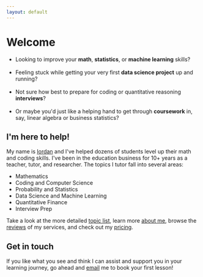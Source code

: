 ```yaml
---
layout: default
---
```

# Welcome

<ul>
  <li>Looking to improve your <b>math</b>, <b>statistics</b>, or <b>machine learning</b> skills?</li>
  <br>
  <li>Feeling stuck while getting your very first <b>data science project</b> up and running?</li>
  <br> 
  <li>Not sure how best to prepare for coding or quantitative reasoning <b>interviews</b>?</li>
  <br>
  <li>Or maybe you'd just like a helping hand to get through <b>coursework</b> in, say, linear algebra or business statistics?</li>
</ul>

## I'm here to help! 

<!-- Learn more about me [here](./aboutiordan.html). -->


  <!-- <p>My aim is to provide guidance as you master challenging technical skills, and to support you on your learning journey.</p> -->


<!-- ## Topics -->

My name is [Iordan](./aboutiordan.html) and I've helped dozens of students level up their math and coding skills. I've been in the education business for 10+ years as a teacher, tutor, and researcher. 
The topics I tutor fall into several areas:
<ul>
  <li>Mathematics</li>
  <li>Coding and Computer Science</li>
  <li>Probability and Statistics</li>
  <li>Data Science and Machine Learning</li>
  <li>Quantitative Finance</li>
  <li>Interview Prep</li>
</ul>

Take a look at the more detailed [topic list](./topics.html), learn more [about me](./aboutiordan.html), browse the [reviews](./reviews.html) of my services, and check out my [pricing](./pricing.html). 

## Get in touch

<p>If you like what you see and think I can assist and support you in your learning journey, go ahead and <a href="mailto:{{ site.email }}">email</a> me to book your first lesson!


<!-- For more details, check out the [topics](./topics.html) page. -->





<!--  -->


<!-- ## Contact

<iordan.tutoring@gmail.com> -->

<!-- 
Here is a list of topics I commonly tutor. If you're interested in a topic that is on this list but may be related, just ask!

### Mathematics
<ul>
  <li>Calculus (all levels)</li>
  <li>Linear Algebra and Differential Equations</li>
  <li>Discrete Math and Combinatorics</li>
  <li>Abstract Algebra (Groups, Rings, Fields, Modules)</li>
</ul>

### Computer Science
<ul>
  <li>Python Programming</li>
  <li>Data Structures and Algorithms</li>
  <li>Machine Learning and Statistical Learning</li>
  <li>Coding Interview Preparation</li>
</ul>

### Statistics

<ul>
  <li>Business Statistics</li>
  <li>Statistical Inference, Hypothesis Testing, Confidence Intervals</li>
  <li>Bayesian Statistics</li>
  <li>Probability Distributions, Markov Chains, Random Processes</li>
</ul>

### Data Science
<ul>
  <li>Python Libraries: Pandas, NumPy, SciPy, Matplotlib, SciKit-Learn, PyTorch</li>
  <li>Statistical Learning: Regression, Classification, Clustering, Neural Networks</li>
  <li>Data Analysis in Jupyter Notebooks</li>
</ul>

### Quantitative Finance
<ul>
  <li>Stochastic Processes, Option Pricing, Black-Scholes</li>
  <li>Quant Interview Preparation</li>
</ul> -->

